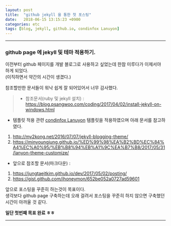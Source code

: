 ```yaml
---
layout: post
title:  "github jekyll 을 통한 첫 포스팅"
date:   2018-06-15 13:15:23 +0900
categories: etc
tags: [blog, jekyll, github.io, condinfox Lanuyon]
---
```


---
### github page 에 jekyll 및 테마 적용하기.

이전부터 github 페이지를 개발 블로그로 사용하고 싶었는데 한참 미루다가 이제서야 하게 되었다.<br> (이직하면서 약간의 시간이 생겼다.)

참조할만한 문서들이 워낙 쉽게 잘 되어있어서 너무 감사했다.

> * 참조문서(ruby 및 jekyll 설치) : <https://blog.psangwoo.com/coding/2017/04/02/install-jekyll-on-windows.html>
* 템플릿 적용 관련 [condinfox Lanuyon](https://github.com/codinfox/codinfox-lanyon) 템플릿을 적용하였으며 아래 문서를 참고하였다.
1. <http://my2kong.net/2016/07/07/jekyll-blogging-theme/>
2. <https://minyoungjung.github.io/%ED%99%98%EA%B2%BD%EC%84%A4%EC%A0%95/%EB%B8%94%EB%A1%9C%EA%B7%B8/2017/05/31/lanyon-theme-customize/>
* 앞으로 참조할 문서(마크다운) : 
1. <https://jungtaejtkim.github.io/dev/2017/05/02/posting/>
2. <https://gist.github.com/ihoneymon/652be052a0727ad59601>

앞으로 포스팅을 꾸준히 하는것이 목표이다.<br> 
생각보다 github page 구축하는데 오래 걸려서 포스팅을 꾸준히 하지 않으면 구축했던 시간이 아까울 것 같다.

__일단 첫번째 목표 완료 ㅎㅎ__


[jekyll-docs]: https://jekyllrb.com/docs/home
[jekyll-gh]:   https://github.com/jekyll/jekyll
[jekyll-talk]: https://talk.jekyllrb.com/
---